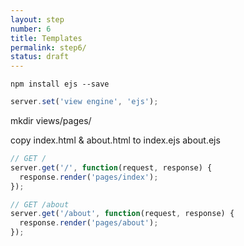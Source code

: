 ```yaml
---
layout: step
number: 6
title: Templates
permalink: step6/
status: draft
---
```


```
npm install ejs --save
```

```js
server.set('view engine', 'ejs');
```

mkdir views/pages/

copy index.html & about.html to index.ejs about.ejs

```js
// GET /
server.get('/', function(request, response) {
  response.render('pages/index');
});

// GET /about
server.get('/about', function(request, response) {
  response.render('pages/about');
});

```
